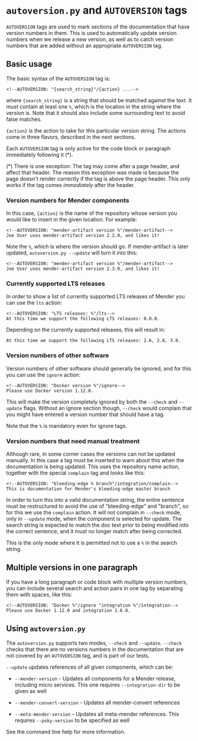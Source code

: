 `autoversion.py` and `AUTOVERSION` tags
=======================================

`AUTOVERSION` tags are used to mark sections of the documentation that have
version numbers in them. This is used to automatically update version numbers
when we release a new version, as well as to catch version numbers that are
added without an appropriate `AUTOVERSION` tag.

## Basic usage

The basic syntax of the `AUTOVERSION` tag is:

```
<!--AUTOVERSION: "{search_string}"/{action} ...-->
```

where `{search_string}` is a string that should be matched against the text. It
must contain at least one `%`, which is the location in the string where the
version is. Note that it should also include some surrounding text to avoid
false matches.

`{action}` is the action to take for this particular version string. The actions
come in three flavors, described in the next sections.

Each `AUTOVERSION` tag is only active for the code block or paragraph
immediately following it (*).

(*) There is one exception: The tag may come after a page header, and affect
that header. The reason this exception was made is because the page doesn't
render correctly if the tag is above the page header. This only works if the tag
comes *immediately* after the header.


### Version numbers for Mender components

In this case, `{action}` is the name of the repository whose version you would
like to insert in the given location. For example:

<!-- CONGRATULATIONS! If you found this comment, you are one of those that get
to see `AUTOVERSION` in practice. This is an `.md` file just like the others, so
it needs to be covered by `AUTOVERSION` just like every other file. So the
*real* tag is the next one here, the demonstration tag is inside the code
block. Same for the rest of the code blocks. -->

<!--AUTOVERSION: "mender-artifact version %"/ignore-->
```
<!--AUTOVERSION: "mender-artifact version %"/mender-artifact-->
Joe User uses mender-artifact version 2.2.0, and likes it!
```

Note the `%`, which is where the version should go. If mender-artifact is later
updated, `autoversion.py --update` will turn it into this:

<!--AUTOVERSION: "mender-artifact version %"/ignore-->
```
<!--AUTOVERSION: "mender-artifact version %"/mender-artifact-->
Joe User uses mender-artifact version 2.3.0, and likes it!
```

### Currently supported LTS releases
In order to show a list of currently supported LTS releases of Mender you can use the `lts` action:
<!--AUTOVERSION: "LTS releases: %"/ignore-->
```
<!--AUTOVERSION: "LTS releases: %"/lts-->
At this time we support the following LTS releases: 0.0.0.
```
Depending on the currently supported releases, this will result in:
```
At this time we support the following LTS releases: 2.6, 2.8, 3.0.
```


### Version numbers of other software

Version numbers of other software should generally be ignored, and for this
you can use the `ignore` action:

<!--AUTOVERSION: "Docker version %"/ignore-->
```
<!--AUTOVERSION: "Docker version %"/ignore-->
Please use Docker version 1.12.0.
```

This will make the version completely ignored by both the `--check` and
`--update` flags. Without an ignore section though, `--check` would complain
that you might have entered a version number that should have a tag.

Note that the `%` is mandatory even for ignore tags.


### Version numbers that need manual treatment

Although rare, in some corner cases the versions can not be updated manually. In
this case a tag must be inserted to warn about this when the documentation is
being updated. This uses the repository name action, together with the special
`complain` tag and looks like this:

<!--AUTOVERSION: "bleeding-edge % branch"/ignore-->
```
<!--AUTOVERSION: "bleeding-edge % branch"/integration/complain-->
This is documentation for Mender's bleeding-edge master branch
```

In order to turn this into a valid documentation string, the entire sentence
must be restructured to avoid the use of "bleeding-edge" and "branch", so for
this we use the `complain` action. It will not complain in `--check` mode, only
in `--update` mode, when the component is selected for update. The search string
is expected to match the doc text prior to being modified into the correct
sentence, and it must no longer match after being corrected.

This is the only mode where it is permitted not to use a `%` in the search
string.


## Multiple versions in one paragraph

If you have a long paragraph or code block with multiple version numbers, you
can include several search and action pairs in one tag by separating them with
spaces, like this:

<!--AUTOVERSION: "Docker % and integration %"/ignore-->
```
<!--AUTOVERSION: "Docker %"/ignore "integration %"/integration-->
Please use Docker 1.12.0 and integration 1.6.0.
```


## Using `autoversion.py`

The `autoversion.py` supports two modes, `--check` and `--update`. `--check`
checks that there are no versions numbers in the documentation that are not
covered by an `AUTOVERSION` tag, and is part of our tests.

`--update` updates references of all given components, which can be:

* `--mender-version` - Updates all components for a Mender release, including
  micro services. This one requires `--integration-dir` to be given as well

* `--mender-convert-version` - Updates all mender-convert references

* `--meta-mender-version` - Updates all meta-mender references. This requires
  `--poky-version` to be specified as well

See the command line help for more information.
